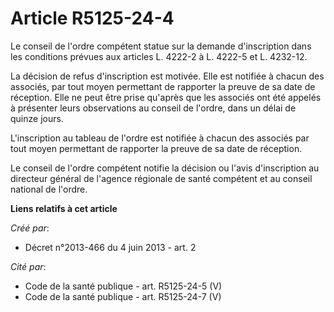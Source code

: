 # Article R5125-24-4

Le conseil de l'ordre compétent statue sur la demande d'inscription dans les conditions prévues aux articles L. 4222-2 à L.
4222-5 et L. 4232-12. 

La décision de refus d'inscription est motivée. Elle est notifiée à chacun des associés, par tout moyen permettant de
rapporter la preuve de sa date de réception. Elle ne peut être prise qu'après que les associés ont été appelés à présenter
leurs observations au conseil de l'ordre, dans un délai de quinze jours. 

L'inscription au tableau de l'ordre est notifiée à chacun des associés par tout moyen permettant de rapporter la preuve de sa
date de réception. 

Le conseil de l'ordre compétent notifie la décision ou l'avis d'inscription au directeur général de l'agence régionale de
santé compétent et au conseil national de l'ordre.

**Liens relatifs à cet article**

_Créé par_:

  - Décret n°2013-466 du 4 juin 2013 - art. 2

_Cité par_:

  - Code de la santé publique - art. R5125-24-5 (V)
  - Code de la santé publique - art. R5125-24-7 (V)
